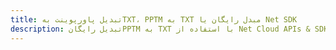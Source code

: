 ---title: تبدیل پاورپوینت بهTXT، PPTM به TXT مبدل رایگان یا Net SDKdescription: تبدیل رایگانPPTM به TXT با استفاده از Net Cloud APIs & SDK. همچنین اسناد Microsoft PowerPoint را در Cloud ایجاد، ویرایش و رندر کنید.---